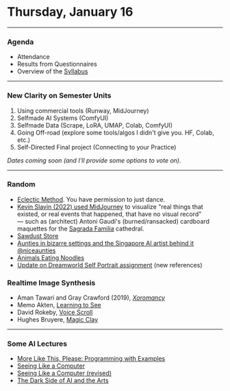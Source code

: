 # Thursday, January 16

---

### Agenda

* Attendance
* Results from Questionnaires
* Overview of the [Syllabus](https://github.com/golanlevin/gen-ai/tree/main/syllabus)

---

### New Clarity on Semester Units

1. Using commercial tools (Runway, MidJourney)
2. Selfmade AI Systems (ComfyUI)
3. Selfmade Data (Scrape, LoRA, UMAP, Colab, ComfyUI)
4. Going Off-road (explore some tools/algos I didn't give you. HF, Colab, etc.)
5. Self-Directed Final project (Connecting to your Practice)

*Dates coming soon (and I'll provide some options to vote on).*


---

### Random

* [Eclectic Method](https://www.youtube.com/watch?v=x4LozS2pXlo&t=40s). You have permission to just dance. 
* [Kevin Slavin (2022) used MidJourney](https://twitter.com/golan/status/1544329926198939648) to visualize "real things that existed, or real events that happened, that have no visual record" — such as (architect) Antoni Gaudí's (burned/ransacked) cardboard maquettes for the [Sagrada Familia](https://livingchurch.org/covenant/the-christmas-story-in-stone-the-nativity-facade-of-the-sagrada-familia/) cathedral.
* [Sawdust Store](https://www.instagram.com/ainterestingaf/p/CrtBRWSowIJ/?img_index=1)
* [Aunties in bizarre settings and the Singapore AI artist behind it @niceaunties](https://www.youtube.com/watch?v=aNldH5IIn3g)
* [Animals Eating Noodles](https://x.com/_akhaliq/status/1812573686152450397)
* [Update on Dreamworld Self Portrait assignment](https://github.com/golanlevin/gen-ai/blob/main/assignments/assignment_1.md#17-dreamworld-self-portrait) (new references)

### Realtime Image Synthesis

* Aman Tawari and Gray Crawford (2019), [*Xoromancy*](https://studioforcreativeinquiry.org/project/xoromancy)
* Memo Akten, [Learning to See](https://www.memo.tv/works/learning-to-see/)
* David Rokeby, [Voice Scroll](https://bmolab.artsci.utoronto.ca/?p=3454)
* Hughes Bruyere, [Magic Clay](https://www.instagram.com/p/C8QGJ2cvW-Y/?hl=en)


---

### Some AI Lectures

* [More Like This, Please: Programming with Examples](https://golancourses.net/60120/daily-notes/unit-1/machine-learning-art/)
* [Seeing Like a Computer](https://golancourses.net/60120/daily-notes/unit-1/machine-learning-art-ii/)
* [Seeing Like a Computer (revised)](https://github.com/golanlevin/lectures/tree/master/lecture_ai_analytic)
* [The Dark Side of AI and the Arts](https://golancourses.net/60120/daily-notes/unit-1/the-dark-side-of-ai-and-the-arts/)
